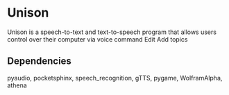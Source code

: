 # Unison
Unison is a speech-to-text and text-to-speech program that allows users control over their computer via voice command Edit
Add topics

## Dependencies
pyaudio,
pocketsphinx,
speech_recognition,
gTTS,
pygame,
WolframAlpha,
athena
